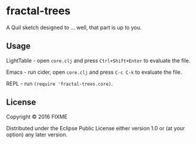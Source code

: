 # fractal-trees

A Quil sketch designed to ... well, that part is up to you.

## Usage

LightTable - open `core.clj` and press `Ctrl+Shift+Enter` to evaluate the file.

Emacs - run cider, open `core.clj` and press `C-c C-k` to evaluate the file.

REPL - run `(require 'fractal-trees.core)`.

## License

Copyright © 2016 FIXME

Distributed under the Eclipse Public License either version 1.0 or (at
your option) any later version.
